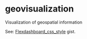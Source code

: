 # geovisualization
Visualization of geospatial information


See: [Flexdashboard_css_style](https://gist.github.com/johnaclouse/145395b7f1585c6cd1b932f0d138bfa4) gist.

